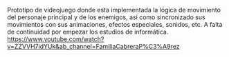 Prototipo de videojuego donde esta implementada la lógica de movimiento del personaje principal y de los enemigos, así como sincronizado sus movimientos con sus animaciones, efectos especiales, sonidos, etc. A falta de continuidad por empezar los estudios de informática.
https://www.youtube.com/watch?v=ZZVVH7idYUk&ab_channel=FamiliaCabreraP%C3%A9rez
